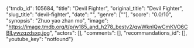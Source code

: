 {"tmdb_id": 105684, "title": "Devil Fighter", "original_title": "Devil Fighter", "slug_title": "devil-fighter", "date": "", "genre": [""], "score": "0.0/10", "synopsis": "Zhuo yao zhan mo", "image": "https://image.tmdb.org/t/p/w185_and_h278_bestv2/qwWknIQwCmKVO6CBlLywzqzdsxq.jpg", "actors": [], "comments": [], "recommandations_id": [], "youtube_key": "notfound"}